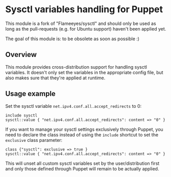 Sysctl variables handling for Puppet
========================================================

This module is a fork of "Flameeyes/sysctl" and should only be used
as long as the pull-requests (e.g. for Ubuntu support) haven't been
applied yet.

The goal of this module is: to be obsolete as soon as possible :)

Overview
--------

This module provides cross-distribution support for handling
sysctl variables.
It doesn't only set the variables in the appropriate config
file, but also makes sure that they're applied at runtime.

Usage example
-------------

Set the sysctl variable `net.ipv4.conf.all.accept_redirects` to 0:

    include sysctl
    sysctl::value { "net.ipv4.conf.all.accept_redirects": content => "0" }

If you want to manage your sysctl settings exclusively through Puppet, you
need to declare the class instead of using the `include` shortcut to set
the `exclusive` class parameter:

    class {"sysctl": exclusive => true }
    sysctl::value { "net.ipv4.conf.all.accept_redirects": content => "0" }

This will unset all custom sysctl variables set by the user/distribution
first and only those defined through Puppet will remain to be actually
applied.
